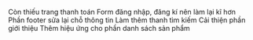 Còn thiếu trang thanh toán
Form đăng nhập, đăng kí nên làm lại kĩ hơn  
Phần footer sửa lại chỗ thông tin
Làm thêm thanh tìm kiếm
Cải thiện phần giới thiệu
Thêm hiệu ứng cho phần danh sách sản phẩm
